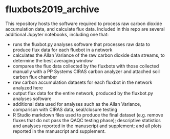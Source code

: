 # fluxbots2019_archive

This repository hosts the software required to process raw carbon dioxide accumulation data, and calculate flux data.  Included in this repo are several additional Jupyter notebooks, including one that:

-  runs the fluxbot.py analyses software that processes raw data to produce flux data for each fluxbot in a network
-  calculates the Allan Variance of the raw carbon dioxide data streams, to determine the best averaging window
-  compares the flux data collected by the fluxbots with those collected manually with a PP Systems CIRAS carbon analyzer and attached soil carbon flux chamber
-  raw carbon accumulation datasets for each fluxbot in the network analyzed here
-  output flux data for the entire network, produced by the fluxbot.py analyses software
-  additional data used for analyses such as the Allan Variance, comparison with CIRAS data, seal/closure testing
-  R Studio markdown files used to produce the final dataset (e.g. remove fluxes that do not pass the QAQC testing phase); descriptive statistics and analyses reported in the manuscript and supplement; and all plots reported in the manuscript and supplement.